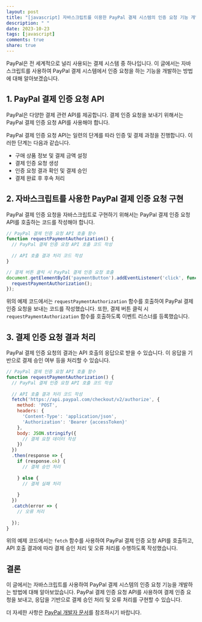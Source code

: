 ```yaml
---
layout: post
title: "[javascript] 자바스크립트를 이용한 PayPal 결제 시스템의 인증 요청 기능 개발하기"
description: " "
date: 2023-10-23
tags: [javascript]
comments: true
share: true
---
```


PayPal은 전 세계적으로 널리 사용되는 결제 시스템 중 하나입니다. 이 글에서는 자바스크립트를 사용하여 PayPal 결제 시스템에서 인증 요청을 하는 기능을 개발하는 방법에 대해 알아보겠습니다.

## 1. PayPal 결제 인증 요청 API

PayPal은 다양한 결제 관련 API를 제공합니다. 결제 인증 요청을 보내기 위해서는 PayPal 결제 인증 요청 API를 사용해야 합니다.

PayPal 결제 인증 요청 API는 일련의 단계를 따라 인증 및 결제 과정을 진행합니다. 이러한 단계는 다음과 같습니다.

- 구매 상품 정보 및 결제 금액 설정
- 결제 인증 요청 생성
- 인증 요청 결과 확인 및 결제 승인
- 결제 완료 후 후속 처리

## 2. 자바스크립트를 사용한 PayPal 결제 인증 요청 구현

PayPal 결제 인증 요청을 자바스크립트로 구현하기 위해서는 PayPal 결제 인증 요청 API를 호출하는 코드를 작성해야 합니다.

```javascript
// PayPal 결제 인증 요청 API 호출 함수
function requestPaymentAuthorization() {
  // PayPal 결제 인증 요청 API 호출 코드 작성
  
  // API 호출 결과 처리 코드 작성
}

// 결제 버튼 클릭 시 PayPal 결제 인증 요청 호출
document.getElementById('paymentButton').addEventListener('click', function() {
  requestPaymentAuthorization();
});
```

위의 예제 코드에서는 `requestPaymentAuthorization` 함수를 호출하여 PayPal 결제 인증 요청을 보내는 코드를 작성했습니다. 또한, 결제 버튼 클릭 시 `requestPaymentAuthorization` 함수를 호출하도록 이벤트 리스너를 등록했습니다.

## 3. 결제 인증 요청 결과 처리

PayPal 결제 인증 요청의 결과는 API 호출의 응답으로 받을 수 있습니다. 이 응답을 기반으로 결제 승인 여부 등을 처리할 수 있습니다.

```javascript
// PayPal 결제 인증 요청 API 호출 함수
function requestPaymentAuthorization() {
  // PayPal 결제 인증 요청 API 호출 코드 작성
  
  // API 호출 결과 처리 코드 작성
  fetch('https://api.paypal.com/checkout/v2/authorize', {
    method: 'POST',
    headers: {
      'Content-Type': 'application/json',
      'Authorization': 'Bearer {accessToken}'
    },
    body: JSON.stringify({
      // 결제 요청 데이터 작성
    })
  })
  .then(response => {
    if (response.ok) {
      // 결제 승인 처리
      
    } else {
      // 결제 실패 처리
      
    }
  })
  .catch(error => {
    // 오류 처리
    
  });
}
```

위의 예제 코드에서는 `fetch` 함수를 사용하여 PayPal 결제 인증 요청 API를 호출하고, API 호출 결과에 따라 결제 승인 처리 및 오류 처리를 수행하도록 작성했습니다.

## 결론

이 글에서는 자바스크립트를 사용하여 PayPal 결제 시스템의 인증 요청 기능을 개발하는 방법에 대해 알아보았습니다. PayPal 결제 인증 요청 API를 사용하여 결제 인증 요청을 보내고, 응답을 기반으로 결제 승인 처리 및 오류 처리를 구현할 수 있습니다.

더 자세한 사항은 [PayPal 개발자 문서](https://developer.paypal.com/docs)를 참조하시기 바랍니다.